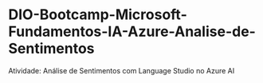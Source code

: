 # DIO-Bootcamp-Microsoft-Fundamentos-IA-Azure-Analise-de-Sentimentos
Atividade: Análise de Sentimentos com Language Studio no Azure AI
